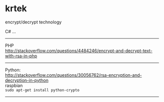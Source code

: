 # krtek
encrypt/decrypt technology

C#
...
<hr />

PHP<br />
http://stackoverflow.com/questions/4484246/encrypt-and-decrypt-text-with-rsa-in-php</br>

<hr />

Python:<br />
http://stackoverflow.com/questions/30056762/rsa-encryption-and-decryption-in-python<br />
raspbian<br />
<code>sudo apt-get install python-crypto</code>
<hr />
